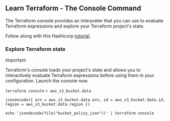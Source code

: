 ## Learn Terraform - The Console Command

The Terraform console provides an interpreter that you can use to evaluate
Terraform expressions and explore your Terraform project's state.

Follow along with this Hashicorp [tutorial](https://developer.hashicorp.com/terraform/tutorials/cli/console).

### Explore Terraform state

> [!IMPORTANT] 
> Terraform's console loads your project's state and allows you to interactively evaluate Terraform expressions before using them in your configuration. Launch the console now.

`terraform console`
`> aws_s3_bucket.data`

`jsonencode({ arn = aws_s3_bucket.data.arn, id = aws_s3_bucket.data.id, region = aws_s3_bucket.data.region })`

`echo 'jsondecode(file("bucket_policy.json"))' | terraform console`
